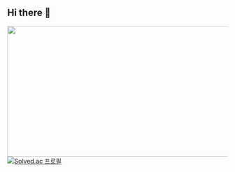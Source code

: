 ## Hi there 👋

<!--
**NoeyhOj/NoeyhOj** is a ✨ _special_ ✨ repository because its `README.md` (this file) appears on your GitHub profile.

Here are some ideas to get you started:

- 🔭 I’m currently working on ...
- 🌱 I’m currently learning ...
- 👯 I’m looking to collaborate on ...
- 🤔 I’m looking for help with ...
- 💬 Ask me about ...
- 📫 How to reach me: ...
- 😄 Pronouns: ...
- ⚡ Fun fact: ...
-->

<a href="https://www.solve-nyang.com"><img src="https://api.solve-nyang.com/compose/dryzero0" width="600" height="300"/></a>
[![Solved.ac
프로필](http://mazassumnida.wtf/api/v2/generate_badge?boj=dryzero0)](https://solved.ac/dryzero0)
